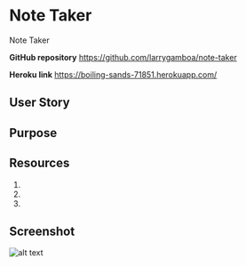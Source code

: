 # Note Taker
Note Taker

**GitHub repository**
https://github.com/larrygamboa/note-taker

**Heroku link**
https://boiling-sands-71851.herokuapp.com/

## User Story

## Purpose

## Resources
1)
2)
3)

## Screenshot
![alt text]( )
